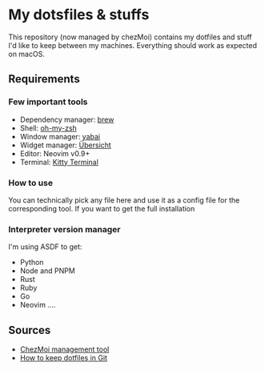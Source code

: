 # My dotsfiles & stuffs

This repository (now managed by chezMoi) contains my dotfiles and stuff I'd like to keep between my machines. Everything should work as expected on macOS.

## Requirements

### Few important tools

- Dependency manager: [brew](https://brew.sh/)
- Shell: [oh-my-zsh](https://ohmyz.sh/)
- Window manager: [yabai](https://github.com/koekeishiya/yabai)
- Widget manager: [Übersicht](https://github.com/felixhageloh/uebersicht)
- Editor: Neovim v0.9+
- Terminal: [Kitty Terminal](https://sw.kovidgoyal.net/kitty/)

### How to use

You can technically pick any file here and use it as a config file for the corresponding tool. If you want to get the full installation

### Interpreter version manager

I'm using ASDF to get:

- Python
- Node and PNPM
- Rust
- Ruby
- Go
- Neovim
  ....

## Sources

- [ChezMoi management tool](https://www.chezmoi.io/)
- [How to keep dotfiles in Git](https://engineeringwith.kalkayan.io/series/developer-experience/storing-dotfiles-with-git-this-is-the-way/)
